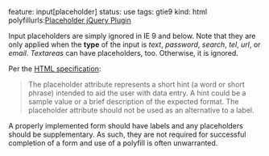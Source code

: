 feature: input[placeholder]
status: use
tags: gtie9
kind: html
polyfillurls:[Placeholder jQuery Plugin](https://github.com/mathiasbynens/jquery-placeholder)

Input placeholders are simply ignored in IE 9 and below. Note that they are only applied when the **type** of the input is *text*, *password*, *search*, *tel*, *url*, or *email*. *Textareas* can have placeholders, too. Otherwise, it is ignored.

Per the [HTML specification](http://dev.w3.org/html5/spec/Overview.html#the-placeholder-attribute):
> The placeholder attribute represents a short hint (a word or short phrase) intended to aid the user with data entry. A hint could be a sample value or a brief description of the expected format. The placeholder attribute should not be used as an alternative to a label.

A properly implemented form should have labels and any placeholders should be supplementary.  As such, they are not required for successful completion of a form and use of a polyfill is often unwarranted.